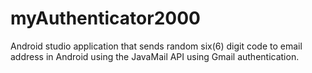 # myAuthenticator2000
Android studio application that sends random six(6) digit code to email address in Android using the JavaMail API using Gmail authentication.
